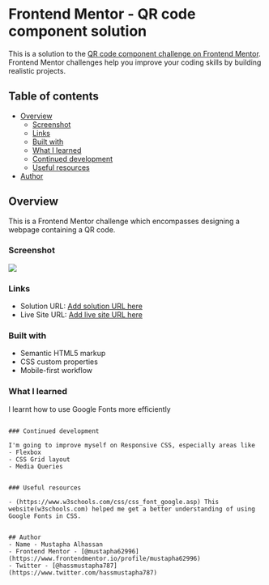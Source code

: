 # Frontend Mentor - QR code component solution

This is a solution to the [QR code component challenge on Frontend Mentor](https://www.frontendmentor.io/challenges/qr-code-component-iux_sIO_H). Frontend Mentor challenges help you improve your coding skills by building realistic projects. 

## Table of contents

- [Overview](#overview)
  - [Screenshot](#screenshot)
  - [Links](#links)
  - [Built with](#built-with)
  - [What I learned](#what-i-learned)
  - [Continued development](#continued-development)
  - [Useful resources](#useful-resources)
- [Author](#author)


## Overview
 This is a Frontend Mentor challenge which encompasses designing a webpage containing a QR code.

### Screenshot

![](.\images\qr-code-image.png)


### Links

- Solution URL: [Add solution URL here](https://your-solution-url.com)
- Live Site URL: [Add live site URL here](https://github.com/Mustapha62996/qr-code-webpage.git)


### Built with

- Semantic HTML5 markup
- CSS custom properties
- Mobile-first workflow


### What I learned
 I learnt how to use Google Fonts more efficiently
 <head>
 <link rel="preconnect" href="https://fonts.googleapis.com">
<link rel="preconnect" href="https://fonts.gstatic.com" crossorigin>
<link href="https://fonts.googleapis.com/css2?family=Outfit:wght@400;700&display=swap" rel="stylesheet">
</head>
<style>
  .container{
    font-family: 'Outfit', sans-serif;
  }
</style>

```

### Continued development

I'm going to improve myself on Responsive CSS, especially areas like
- Flexbox
- CSS Grid layout
- Media Queries


### Useful resources

- (https://www.w3schools.com/css/css_font_google.asp) This website(w3schools.com) helped me get a better understanding of using Google Fonts in CSS.


## Author
- Name - Mustapha Alhassan
- Frontend Mentor - [@mustapha62996](https://www.frontendmentor.io/profile/mustapha62996)
- Twitter - [@hassmustapha787](https://www.twitter.com/hassmustapha787)

